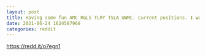```yaml
--- 
layout: post 
title: Having some fun AMC RGLS TLRY TSLA UWMC. Current positions. I want to buy more. Worst day of the week tomorrow. Did good on AMD calls and swung some other trades. Learning everyday! 
date: 2021-06-24 1624587968 
categories: reddit 
--- 
```

https://redd.it/o7egn1